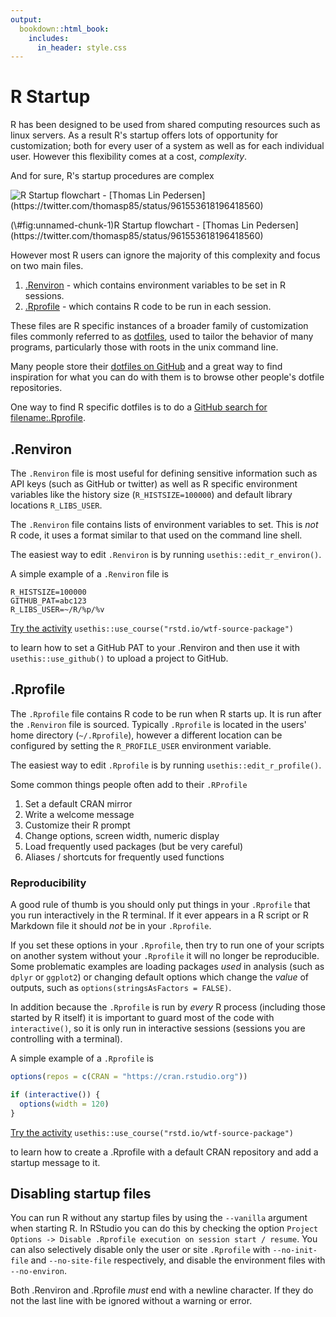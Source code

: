```yaml
---
output:
  bookdown::html_book:
    includes:
      in_header: style.css
---
```


# R Startup

R has been designed to be used from shared computing resources such as linux
servers. As a result R's startup offers lots of opportunity for customization;
both for every user of a system as well as for each individual user. However
this flexibility comes at a cost, _complexity_.

And for sure, R's startup procedures are complex

<div class="figure">
<img src="images/R-startup.svg" alt="R Startup flowchart - [Thomas Lin Pedersen](https://twitter.com/thomasp85/status/961553618196418560)"  />
<p class="caption">(\#fig:unnamed-chunk-1)R Startup flowchart - [Thomas Lin Pedersen](https://twitter.com/thomasp85/status/961553618196418560)</p>
</div>

However most R users can ignore the majority of this complexity and focus on two main files.

1. [.Renviron](#renviron) - which contains environment variables to be set in R sessions.
2. [.Rprofile](#rprofile) - which contains R code to be run in each session.

These files are R specific instances of a broader family of customization files
commonly referred to as [dotfiles](https://www.quora.com/What-are-dotfiles),
used to tailor the behavior of many programs, particularly those with roots in
the unix command line.

Many people store their [dotfiles on GitHub](https://dotfiles.github.io/) and a
great way to find inspiration for what you can do with them is to browse other
people's dotfile repositories.

One way to find R specific dotfiles is to do a [GitHub search for
filename:.Rprofile](https://github.com/search?q=filename%3A.Rprofile+interactive&type=Code).

## .Renviron

The `.Renviron` file is most useful for defining sensitive information such as
API keys (such as GitHub or twitter) as well as R specific environment
variables like the history size (`R_HISTSIZE=100000`) and default library locations `R_LIBS_USER`.

The `.Renviron` file contains lists of environment variables to set. This is
_not_ R code, it uses a format similar to that used on the command line shell.

The easiest way to edit `.Renviron` is by running `usethis::edit_r_environ()`.

A simple example of a `.Renviron` file is

```shell
R_HISTSIZE=100000
GITHUB_PAT=abc123
R_LIBS_USER=~/R/%p/%v
```

<div class="rmdinfo">
<p><a href="https://raw.githubusercontent.com/jimhester/wtf-source-package/master/01_source-package_spartan.R">Try the activity</a> <code>usethis::use_course(&quot;rstd.io/wtf-source-package&quot;)</code></p>
<p>to learn how to set a GitHub PAT to your .Renviron and then use it with <code>usethis::use_github()</code> to upload a project to GitHub.</p>
</div>

## .Rprofile

The `.Rprofile` file contains R code to be run when R starts up. It is run
after the `.Renviron` file is sourced. Typically `.Rprofile` is located in the
users' home directory (`~/.Rprofile`), however a different location can be
configured by setting the `R_PROFILE_USER` environment variable.

The easiest way to edit `.Rprofile` is by running `usethis::edit_r_profile()`.

Some common things people often add to their `.RProfile`

1. Set a default CRAN mirror
3. Write a welcome message
2. Customize their R prompt
4. Change options, screen width, numeric display
5. Load frequently used packages (but be very careful)
6. Aliases / shortcuts for frequently used functions

### Reproducibility

A good rule of thumb is you should only put things in your `.Rprofile` that you
run interactively in the R terminal. If it ever appears in a R script or R
Markdown file it should _not_ be in your `.Rprofile`.

If you set these options in your
`.Rprofile`, then try to run one of your scripts on another system without your
`.Rprofile` it will no longer be reproducible. Some problematic examples are
loading packages _used_ in analysis (such as `dplyr` or `ggplot2`) or
changing default options which change the _value_ of outputs, such as
`options(stringsAsFactors = FALSE)`. 

In addition because the `.Rprofile` is run by _every_ R process (including
those started by R itself) it is important to guard most of the code with
`interactive()`, so it is only run in interactive sessions (sessions you are
controlling with a terminal).

A simple example of a `.Rprofile` is

```r
options(repos = c(CRAN = "https://cran.rstudio.org"))

if (interactive()) {
  options(width = 120)
}
```

<div class="rmdinfo">
<p><a href="https://raw.githubusercontent.com/jimhester/wtf-source-package/master/02_source-package_spartan.R">Try the activity</a> <code>usethis::use_course(&quot;rstd.io/wtf-source-package&quot;)</code></p>
<p>to learn how to create a .Rprofile with a default CRAN repository and add a startup message to it.</p>
</div>

## Disabling startup files

You can run R without any startup files by using the `--vanilla` argument when
starting R. In RStudio you can do this by checking the option `Project Options -> Disable .Rprofile execution on
session start / resume`. You can also selectively disable only the user or site
`.Rprofile` with `--no-init-file` and `--no-site-file` respectively, and disable
the environment files with `--no-environ`.

<div class="rmdwarning">
<p>Both .Renviron and .Rprofile <em>must</em> end with a newline character. If they do not the last line with be ignored without a warning or error.</p>
</div>

